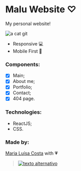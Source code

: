 # Malu Website ♡
 <p>My personal website!</p>
<img align="center" src="https://cdn.glitch.com/b2f6e4e2-e263-463f-a21a-1a4f4787b181%2Fcat.gif?v=1602600606243" alt="a cat git"/>

- Responsive 💻
- Mobile First 📱 

### Components:
- [X] Main;
- [X] About me;
- [X] Portfolio;
- [X] Contact;
- [X] 404 page.

### Technologies:
- ReactJS; 
- CSS.

### Made by:
[Maria Luísa Costa](https://github.com/maluhcosta) with 💗
> [![texto alternativo][1.1]][1]

[1]: https://www.linkedin.com/in/maluhcosta/
[1.1]: https://cdn.glitch.com/b2f6e4e2-e263-463f-a21a-1a4f4787b181%2F174857.png?v=1602602516800 (texto título)